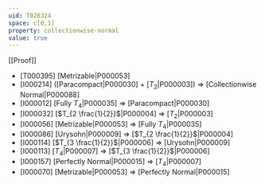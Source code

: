 ```yaml
---
uid: T026324
space: c[0,1]
property: collectionwise-normal
value: true
---
```

[[Proof]]

* [T000395] [Metrizable|P000053]
* [I000214] ([Paracompact|P000030] + [$T_2$|P000003]) => [Collectionwise Normal|P000088]
* [I000012] [Fully $T_4$|P000035] => [Paracompact|P000030]
* [I000032] [$T_{2 \frac{1}{2}}$|P000004] => [$T_2$|P000003]
* [I000056] [Metrizable|P000053] => [Fully $T_4$|P000035]
* [I000086] [Urysohn|P000009] => [$T_{2 \frac{1}{2}}$|P000004]
* [I000114] [$T_{3 \frac{1}{2}}$|P000006] => [Urysohn|P000009]
* [I000113] [$T_4$|P000007] => [$T_{3 \frac{1}{2}}$|P000006]
* [I000157] [Perfectly Normal|P000015] => [$T_4$|P000007]
* [I000070] [Metrizable|P000053] => [Perfectly Normal|P000015]

